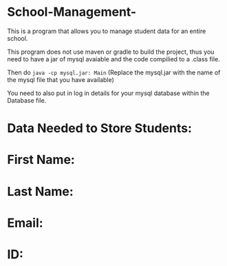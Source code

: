 # School-Management-

This is a program that allows you to manage student data for an entire school.

This program does not use maven or gradle to build the project, thus you need to have a jar of mysql avaiable and the code compilied to a .class file.

Then do `java -cp mysql.jar: Main` (Replace the mysql.jar with the name of the mysql file that you have available)

You need to also put in log in details for your mysql database within the Database file. 

# Data Needed to Store Students:


# First Name:

# Last Name:

# Email:

# ID:
